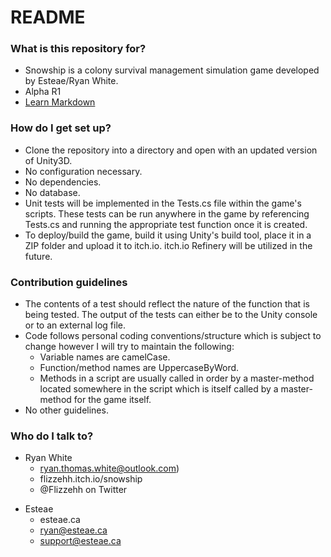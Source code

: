 # README #

### What is this repository for? ###

* Snowship is a colony survival management simulation game developed by Esteae/Ryan White.
* Alpha R1
* [Learn Markdown](https://bitbucket.org/tutorials/markdowndemo)

### How do I get set up? ###

* Clone the repository into a directory and open with an updated version of Unity3D.
* No configuration necessary.
* No dependencies.
* No database.
* Unit tests will be implemented in the Tests.cs file within the game's scripts.
  These tests can be run anywhere in the game by referencing Tests.cs and running the appropriate test function
  once it is created.
* To deploy/build the game, build it using Unity's build tool, place it in a ZIP folder and upload it to itch.io.
  itch.io Refinery will be utilized in the future.

### Contribution guidelines ###

* The contents of a test should reflect the nature of the function that is being tested.
  The output of the tests can either be to the Unity console or to an external log file.
* Code follows personal coding conventions/structure which is subject to change however I will try to maintain the following:
  - Variable names are camelCase.
  - Function/method names are UppercaseByWord.
  - Methods in a script are usually called in order by a master-method located somewhere in the script which is itself called by a master-method for the game itself.
* No other guidelines.

### Who do I talk to? ###

+ Ryan White
    * ryan.thomas.white@outlook.com)
    * flizzehh.itch.io/snowship
    * @Flizzehh on Twitter
- Esteae
    * esteae.ca
    * ryan@esteae.ca
    * support@esteae.ca